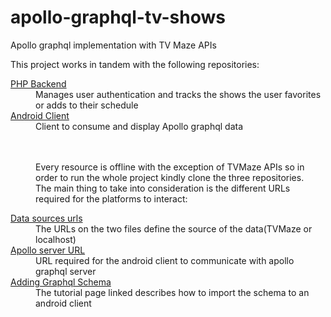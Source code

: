 # apollo-graphql-tv-shows
Apollo graphql implementation with TV Maze APIs


This project works in tandem with the following repositories:
<dl>
	<dt><a href="https://github.com/edwinkapkei/tv-shows-php-implementation" target="_blank">PHP Backend</a></dt>
	<dd>Manages user authentication and tracks the shows the user favorites or adds to their schedule</dd>
	<dt><a href="https://github.com/edwinkapkei/apollo-grapqhl-android-tv-show-implementation" target="_blank">Android Client</a></dt>
	<dd>Client to consume and display Apollo graphql data</dd>
	</br>
</dl><br>
<dd>Every resource is offline with the exception of TVMaze APIs so in order to run the whole project kindly clone the three repositories.</dd>
<dd>The main thing to take into consideration is the different URLs required for the platforms to interact:</dd>
<dl>
    <dt><a href="https://github.com/edwinkapkei/apollo-graphql-tv-shows/tree/master/src/datasources">Data sources urls</a></dt>
    <dd>The URLs on the two files define the source of the data(TVMaze or localhost)</dd>
    <dt><a href="https://github.com/edwinkapkei/apollo-grapqhl-android-tv-show-implementation/blob/master/app/src/main/java/com/edwinkapkei/tvshows/Apollo.kt">Apollo server URL</a></dt>
    <dd>URL required for the android client to communicate with apollo graphql server</dd>
    <dt><a href="https://www.apollographql.com/docs/android/tutorial/02-add-the-graphql-schema/">Adding Graphql Schema</a></dt>
    <dd>The tutorial page linked describes how to import the schema to an android client</dd>
</dl>
